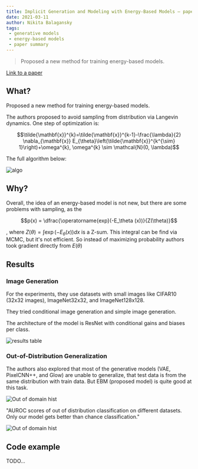 ```yaml
---
title: Implicit Generation and Modeling with Energy-Based Models – paper summary.
date: 2021-03-11
author: Nikita Balagansky
tags:
 - generative models
 - energy-based models
 - paper summary
---
```


> Proposed a new method for training energy-based models.

[Link to a paper](https://papers.nips.cc/paper/2019/file/378a063b8fdb1db941e34f4bde584c7d-Paper.pdf)

## What?

Proposed a new method for training energy-based models.

The authors proposed to avoid sampling from distribution via Langevin dynamics.
One step of optimization is:

$$\tilde{\mathbf{x}}^{k}=\tilde{\mathbf{x}}^{k-1}-\frac{\lambda}{2} \nabla_{\mathbf{x}} E_{\theta}\left(\tilde{\mathbf{x}}^{k^{\sim} 1}\right)+\omega^{k}, \omega^{k} \sim \mathcal{N}(0, \lambda)$$

The full algorithm below:

![algo](/assets/implicit_generation_and_modeling_with_energy_based_models_paper_summary/algo.png)

## Why?

Overall, the idea of an energy-based model is not new, but there are some problems with sampling,
as the

$$p(x) = \dfrac{\operatorname{exp}(-E_\theta (x))}{Z(\theta)}$$

, where $Z(\theta) = \int \exp(-E_\theta (x)) d x$ is a Z-sum. This integral can be find
via MCMC, but it's not efficient. So instead of maximizing probability authors took gradient directly from $E(\theta)$

## Results

### Image Generation

For the experiments, they use datasets with small images like CIFAR10 (32x32 images), ImageNet32x32, and ImageNet128x128.

They tried conditional image generation and simple image generation.

The architecture of the model is ResNet with conditional gains and biases per class.

![results table](/assets/implicit_generation_and_modeling_with_energy_based_models_paper_summary/results_table.png)

### Out-of-Distribution Generalization

The authors also explored that most of the generative models (VAE, PixelCNN++, and Glow) are unable to
generalize, that test data is from the same distribution with train data. But EBM (proposed model) is quite good at this task.

![Out of domain hist](/assets/implicit_generation_and_modeling_with_energy_based_models_paper_summary/out_of_domain_hist.png)

"AUROC scores of out of distribution classification on different datasets. Only our model gets better than chance classification."

![Out of domain hist](/assets/implicit_generation_and_modeling_with_energy_based_models_paper_summary/out_of_domain_table.png)

## Code example

TODO...

